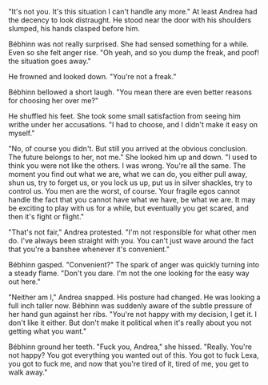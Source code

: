 "It's not you. It's this situation I can't handle any more." At least Andrea had the decency to look distraught. He stood near the door with his shoulders slumped, his hands clasped before him. 

Bébhinn was not really surprised. She had sensed something for a while. Even so she felt anger rise. "Oh yeah, and so you dump the freak, and poof! the situation goes away."

He frowned and looked down. "You're not a freak."

Bébhinn bellowed a short laugh. "You mean there are even better reasons for choosing her over me?"

He shuffled his feet. She took some small satisfaction from seeing him writhe under her accusations. "I had to choose, and I didn't make it easy on myself."

"No, of course you didn't. But still you arrived at the obvious conclusion. The future belongs to her, not me." She looked him up and down. "I used to think you were not like the others. I was wrong. You're all the same. The moment you find out what we are, what we can do, you either pull away, shun us, try to forget us, or you lock us up, put us in silver shackles, try to control us. You men are the worst, of course. Your fragile egos cannot handle the fact that you cannot have what we have, be what we are. It may be exciting to play with us for a while, but eventually you get scared, and then it's fight or flight."

"That's not fair," Andrea protested. "I'm not responsible for what other men do. I've always been straight with you. You can't just wave around the fact that you're a banshee whenever it's convenient."

Bébhinn gasped. "Convenient?" The spark of anger was quickly turning into a steady flame. "Don't you dare. I'm not the one looking for the easy way out here."

"Neither am I," Andrea snapped. His posture had changed. He was looking a full inch taller now. Bébhinn was suddenly aware of the subtle pressure of her hand gun against her ribs. "You're not happy with my decision, I get it. I don't like it either. But don't make it political when it's really about you not getting what you want."

Bébhinn ground her teeth. "Fuck you, Andrea," she hissed. "Really. You're not happy? You got everything you wanted out of this. You got to fuck Lexa, you got to fuck me, and now that you're tired of it, tired of me, you get to walk away."
